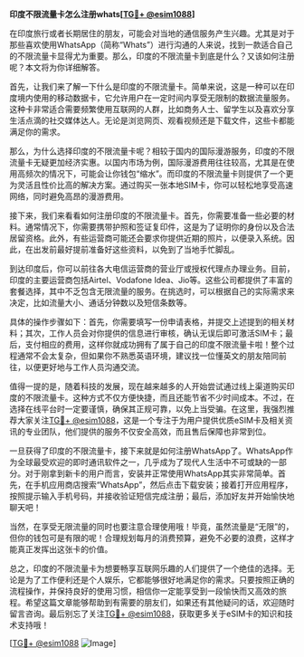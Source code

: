 **印度不限流量卡怎么注册whats[[TG💪+ @esim1088](https://t.me/s/esim1088)]**

在印度旅行或者长期居住的朋友，可能会对当地的通信服务产生兴趣。尤其是对于那些喜欢使用WhatsApp（简称“Whats”）进行沟通的人来说，找到一款适合自己的不限流量卡显得尤为重要。那么，印度的不限流量卡到底是什么？又该如何注册呢？本文将为你详细解答。

首先，让我们来了解一下什么是印度的不限流量卡。简单来说，这是一种可以在印度境内使用的移动数据卡，它允许用户在一定时间内享受无限制的数据流量服务。这种卡非常适合需要频繁使用互联网的人群，比如商务人士、留学生以及喜欢分享生活点滴的社交媒体达人。无论是浏览网页、观看视频还是下载文件，这些卡都能满足你的需求。

那么，为什么选择印度的不限流量卡呢？相较于国内的国际漫游服务，印度的不限流量卡无疑更加经济实惠。以国内市场为例，国际漫游费用往往较高，尤其是在使用高频次的情况下，可能会让你钱包“缩水”。而印度的不限流量卡则提供了一个更为灵活且性价比高的解决方案。通过购买一张本地SIM卡，你可以轻松地享受高速网络，同时避免高昂的漫游费用。

接下来，我们来看看如何注册印度的不限流量卡。首先，你需要准备一些必要的材料。通常情况下，你需要携带护照和签证复印件，这是为了证明你的身份以及合法居留资格。此外，有些运营商可能还会要求你提供近期的照片，以便录入系统。因此，在出发前最好提前准备好这些资料，以免到了当地手忙脚乱。

到达印度后，你可以前往各大电信运营商的营业厅或授权代理点办理业务。目前，印度的主要运营商包括Airtel、Vodafone Idea、Jio等。这些公司都提供了丰富的套餐选择，其中不乏包含无限流量的服务。在挑选时，可以根据自己的实际需求来决定，比如流量大小、通话分钟数以及短信条数等。

具体的操作步骤如下：首先，你需要填写一份申请表格，并提交上述提到的相关材料；其次，工作人员会对你提供的信息进行审核，确认无误后即可激活SIM卡；最后，支付相应的费用，这样你就成功拥有了属于自己的印度不限流量卡啦！整个过程通常不会太复杂，但如果你不熟悉英语环境，建议找一位懂英文的朋友陪同前往，以便更好地与工作人员沟通交流。

值得一提的是，随着科技的发展，现在越来越多的人开始尝试通过线上渠道购买印度的不限流量卡。这种方式不仅方便快捷，而且还能节省不少时间成本。不过，在选择在线平台时一定要谨慎，确保其正规可靠，以免上当受骗。在这里，我强烈推荐大家关注[TG💪+ @esim1088](https://t.me/s/esim1088)，这是一个专注于为用户提供优质eSIM卡及相关资讯的专业团队，他们提供的服务不仅安全高效，而且售后保障也非常到位。

一旦获得了印度的不限流量卡，接下来就是如何注册WhatsApp了。WhatsApp作为全球最受欢迎的即时通讯软件之一，几乎成为了现代人生活中不可或缺的一部分。对于刚拿到新卡的用户而言，安装并正常使用WhatsApp其实非常简单。首先，在手机应用商店搜索“WhatsApp”，然后点击下载安装；接着打开应用程序，按照提示输入手机号码，并接收验证短信完成注册；最后，添加好友并开始愉快地聊天吧！

当然，在享受无限流量的同时也要注意合理使用哦！毕竟，虽然流量是“无限”的，但你的钱包可是有限的呢！合理规划每月的消费预算，避免不必要的浪费，这样才能真正发挥出这张卡的价值。

总之，印度的不限流量卡为想要畅享互联网乐趣的人们提供了一个绝佳的选择。无论是为了工作便利还是个人娱乐，它都能够很好地满足你的需求。只要按照正确的流程操作，并保持良好的使用习惯，相信你一定能享受到一段愉快而又高效的旅程。希望这篇文章能够帮助到有需要的朋友们，如果还有其他疑问的话，欢迎随时留言咨询。最后别忘了关注[TG💪+ @esim1088](https://t.me/s/esim1088)，获取更多关于eSIM卡的知识和技术支持哦！

[[TG💪+ @esim1088](https://t.me/s/esim1088) ![Image](https://i.postimg.cc/4NQfJmqS/Snipaste-2025-05-13-00-14-12.png)]